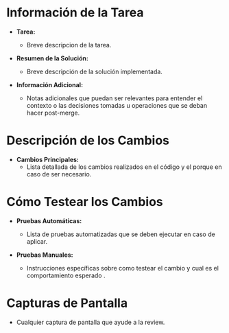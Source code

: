 # Información de la Tarea

- **Tarea:** 
  - Breve descripcion de la tarea.
- **Resumen de la Solución:** 
  - Breve descripción de la solución implementada.

- **Información Adicional:**
  - Notas adicionales que puedan ser relevantes para entender el contexto o las decisiones tomadas u operaciones que se deban hacer post-merge.


# Descripción de los Cambios

- **Cambios Principales:**
  - Lista detallada de los cambios realizados en el código y el porque en caso de ser necesario.


# Cómo Testear los Cambios

- **Pruebas Automáticas:**
  - Lista de pruebas automatizadas que se deben ejecutar en caso de aplicar.

- **Pruebas Manuales:**
  - Instrucciones específicas sobre como testear el cambio y cual es el comportamiento esperado .


# Capturas de Pantalla
- Cualquier captura de pantalla que ayude a la review.
